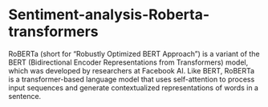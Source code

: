 # Sentiment-analysis-Roberta-transformers
RoBERTa (short for “Robustly Optimized BERT Approach”) is a variant of the BERT (Bidirectional Encoder Representations from Transformers) model, which was developed by researchers at Facebook AI. Like BERT, RoBERTa is a transformer-based language model that uses self-attention to process input sequences and generate contextualized representations of words in a sentence.
